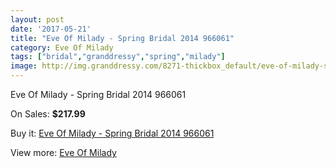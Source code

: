 ```yaml
---
layout: post
date: '2017-05-21'
title: "Eve Of Milady - Spring Bridal 2014 966061"
category: Eve Of Milady
tags: ["bridal","granddressy","spring","milady"]
image: http://img.granddressy.com/8271-thickbox_default/eve-of-milady-spring-bridal-2014-966061.jpg
---
```

Eve Of Milady - Spring Bridal 2014 966061

On Sales: **$217.99**
<a href="https://www.granddressy.com/en/eve-of-milady/7501-eve-of-milady-spring-bridal-2014-966061.html"><amp-img layout="responsive" width="600" height="600" src="//img.granddressy.com/8271-thickbox_default/eve-of-milady-spring-bridal-2014-966061.jpg" alt="Eve Of Milady - Spring Bridal 2014 966061 0" /></a>

Buy it: [Eve Of Milady - Spring Bridal 2014 966061](https://www.granddressy.com/en/eve-of-milady/7501-eve-of-milady-spring-bridal-2014-966061.html "Eve Of Milady - Spring Bridal 2014 966061")

View more: [Eve Of Milady](https://www.granddressy.com/en/44-eve-of-milady "Eve Of Milady")